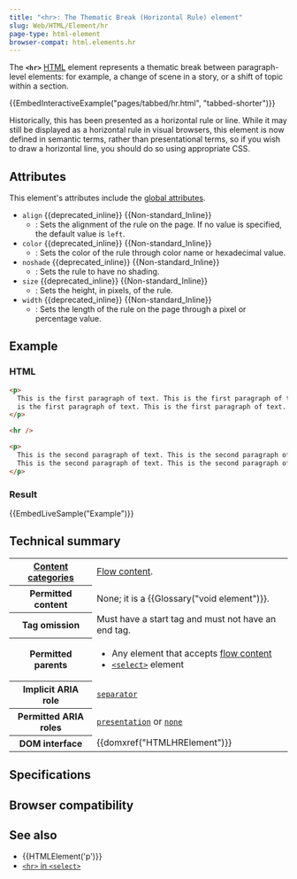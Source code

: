 ```yaml
---
title: "<hr>: The Thematic Break (Horizontal Rule) element"
slug: Web/HTML/Element/hr
page-type: html-element
browser-compat: html.elements.hr
---
```




The **`<hr>`** [HTML](/Web/HTML) element represents a thematic break between paragraph-level elements: for example, a change of scene in a story, or a shift of topic within a section.

{{EmbedInteractiveExample("pages/tabbed/hr.html", "tabbed-shorter")}}

Historically, this has been presented as a horizontal rule or line. While it may still be displayed as a horizontal rule in visual browsers, this element is now defined in semantic terms, rather than presentational terms, so if you wish to draw a horizontal line, you should do so using appropriate CSS.

## Attributes

This element's attributes include the [global attributes](/Web/HTML/Global_attributes).

- `align` {{deprecated_inline}} {{Non-standard_Inline}}
  - : Sets the alignment of the rule on the page. If no value is specified, the default value is `left`.
- `color` {{deprecated_inline}} {{Non-standard_Inline}}
  - : Sets the color of the rule through color name or hexadecimal value.
- `noshade` {{deprecated_inline}} {{Non-standard_Inline}}
  - : Sets the rule to have no shading.
- `size` {{deprecated_inline}} {{Non-standard_Inline}}
  - : Sets the height, in pixels, of the rule.
- `width` {{deprecated_inline}} {{Non-standard_Inline}}
  - : Sets the length of the rule on the page through a pixel or percentage value.

## Example

### HTML

```html
<p>
  This is the first paragraph of text. This is the first paragraph of text. This
  is the first paragraph of text. This is the first paragraph of text.
</p>

<hr />

<p>
  This is the second paragraph of text. This is the second paragraph of text.
  This is the second paragraph of text. This is the second paragraph of text.
</p>
```

### Result

{{EmbedLiveSample("Example")}}

## Technical summary

<table class="properties">
  <tbody>
    <tr>
      <th scope="row">
        <a href="/Web/HTML/Content_categories"
          >Content categories</a
        >
      </th>
      <td>
        <a href="/Web/HTML/Content_categories#flow_content"
          >Flow content</a
        >.
      </td>
    </tr>
    <tr>
      <th scope="row">Permitted content</th>
      <td>None; it is a {{Glossary("void element")}}.</td>
    </tr>
    <tr>
      <th scope="row">Tag omission</th>
      <td>Must have a start tag and must not have an end tag.</td>
    </tr>
    <tr>
      <th scope="row">Permitted parents</th>
      <td>
        <ul>
          <li>Any element that accepts <a href="/Web/HTML/Content_categories#flow_content">flow content</a></li>
          <li><a href="/Web/HTML/Element/select"><code>&lt;select></code></a> element</li>
        </ul>
      </td>
    </tr>
    <tr>
      <th scope="row">Implicit ARIA role</th>
      <td><a href="/Web/Accessibility/ARIA/Roles/separator_role"><code>separator</code></a></td>
    </tr>
    <tr>
      <th scope="row">Permitted ARIA roles</th>
      <td>
        <a href="/Web/Accessibility/ARIA/Roles/presentation_role"><code>presentation</code></a> or <a href="/Web/Accessibility/ARIA/Roles/none_role"><code>none</code></a>
      </td>
    </tr>
    <tr>
      <th scope="row">DOM interface</th>
      <td>{{domxref("HTMLHRElement")}}</td>
    </tr>
  </tbody>
</table>

## Specifications



## Browser compatibility



## See also

- {{HTMLElement('p')}}
- [`<hr>` in `<select>`](/Web/HTML/Element/select#select_with_grouping_options)

